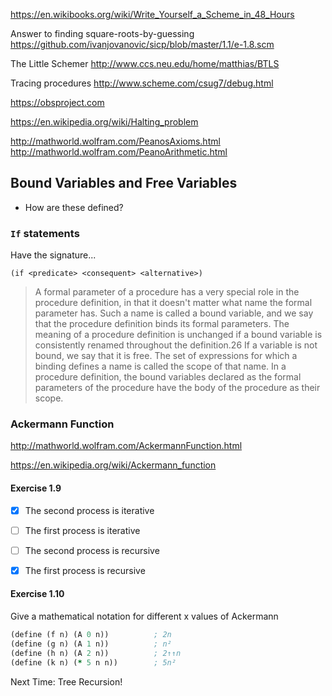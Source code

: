 https://en.wikibooks.org/wiki/Write_Yourself_a_Scheme_in_48_Hours


Answer to finding square-roots-by-guessing
https://github.com/ivanjovanovic/sicp/blob/master/1.1/e-1.8.scm



The Little Schemer
http://www.ccs.neu.edu/home/matthias/BTLS

Tracing procedures
http://www.scheme.com/csug7/debug.html


https://obsproject.com

https://en.wikipedia.org/wiki/Halting_problem


http://mathworld.wolfram.com/PeanosAxioms.html
http://mathworld.wolfram.com/PeanoArithmetic.html



## Bound Variables and Free Variables

- How are these defined?


### `If` statements

Have the signature...

```
(if <predicate> <consequent> <alternative>)
```


> A formal parameter of a procedure has a very special role in the procedure definition, in that it doesn't matter what name the formal parameter has. Such a name is called a bound variable, and we say that the procedure definition binds its formal parameters. The meaning of a procedure definition is unchanged if a bound variable is consistently renamed throughout the definition.26 If a variable is not bound, we say that it is free. The set of expressions for which a binding defines a name is called the scope of that name. In a procedure definition, the bound variables declared as the formal parameters of the procedure have the body of the procedure as their scope.



### Ackermann Function

http://mathworld.wolfram.com/AckermannFunction.html

https://en.wikipedia.org/wiki/Ackermann_function



#### Exercise 1.9

- [x] The second process is iterative
- [ ] The first process is iterative
- [ ] The second process is recursive
- [x] The first process is recursive


#### Exercise 1.10


Give a mathematical notation for different x values of Ackermann

```clojure
(define (f n) (A 0 n))          ; 2n
(define (g n) (A 1 n))          ; n²
(define (h n) (A 2 n))          ; 2↑↑n
(define (k n) (* 5 n n))        ; 5n²
```


Next Time: Tree Recursion!
